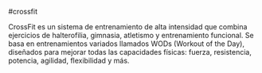 #crossfit 

CrossFit es un sistema de entrenamiento de alta intensidad que combina 
ejercicios de halterofilia, gimnasia, atletismo y entrenamiento funcional. 
Se basa en entrenamientos variados llamados WODs (Workout of the Day), 
diseñados para mejorar todas las capacidades físicas: fuerza, resistencia, 
potencia, agilidad, flexibilidad y más.
